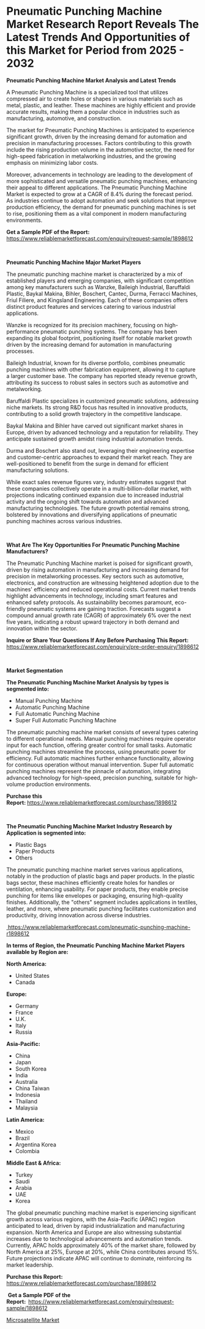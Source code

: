 <p><h1>Pneumatic Punching Machine Market Research Report Reveals The Latest Trends And Opportunities of this Market for Period from 2025 - 2032</h1></p><p><strong>Pneumatic Punching Machine Market Analysis and Latest Trends</strong></p>
<p><p>A Pneumatic Punching Machine is a specialized tool that utilizes compressed air to create holes or shapes in various materials such as metal, plastic, and leather. These machines are highly efficient and provide accurate results, making them a popular choice in industries such as manufacturing, automotive, and construction. </p><p>The market for Pneumatic Punching Machines is anticipated to experience significant growth, driven by the increasing demand for automation and precision in manufacturing processes. Factors contributing to this growth include the rising production volume in the automotive sector, the need for high-speed fabrication in metalworking industries, and the growing emphasis on minimizing labor costs. </p><p>Moreover, advancements in technology are leading to the development of more sophisticated and versatile pneumatic punching machines, enhancing their appeal to different applications. The Pneumatic Punching Machine Market is expected to grow at a CAGR of 8.4% during the forecast period. As industries continue to adopt automation and seek solutions that improve production efficiency, the demand for pneumatic punching machines is set to rise, positioning them as a vital component in modern manufacturing environments.</p></p>
<p><strong>Get a Sample PDF of the Report:&nbsp;</strong> <a href="https://www.reliablemarketforecast.com/enquiry/request-sample/1898612?utm_campaign=2274&utm_medium=2&utm_source=Github&utm_content=ia&utm_term=23022025&utm_id=pneumatic-punching-machine">https://www.reliablemarketforecast.com/enquiry/request-sample/1898612</a></p>
<p>&nbsp;</p>
<p><strong>Pneumatic Punching Machine Major Market Players</strong></p>
<p><p>The pneumatic punching machine market is characterized by a mix of established players and emerging companies, with significant competition among key manufacturers such as Wanzke, Baileigh Industrial, Baruffaldi Plastic, Baykal Makina, Bihler, Boschert, Cantec, Durma, Ferracci Machines, Friul Filiere, and Kingsland Engineering. Each of these companies offers distinct product features and services catering to various industrial applications.</p><p>Wanzke is recognized for its precision machinery, focusing on high-performance pneumatic punching systems. The company has been expanding its global footprint, positioning itself for notable market growth driven by the increasing demand for automation in manufacturing processes.</p><p>Baileigh Industrial, known for its diverse portfolio, combines pneumatic punching machines with other fabrication equipment, allowing it to capture a larger customer base. The company has reported steady revenue growth, attributing its success to robust sales in sectors such as automotive and metalworking.</p><p>Baruffaldi Plastic specializes in customized pneumatic solutions, addressing niche markets. Its strong R&D focus has resulted in innovative products, contributing to a solid growth trajectory in the competitive landscape.</p><p>Baykal Makina and Bihler have carved out significant market shares in Europe, driven by advanced technology and a reputation for reliability. They anticipate sustained growth amidst rising industrial automation trends.</p><p>Durma and Boschert also stand out, leveraging their engineering expertise and customer-centric approaches to expand their market reach. They are well-positioned to benefit from the surge in demand for efficient manufacturing solutions.</p><p>While exact sales revenue figures vary, industry estimates suggest that these companies collectively operate in a multi-billion-dollar market, with projections indicating continued expansion due to increased industrial activity and the ongoing shift towards automation and advanced manufacturing technologies. The future growth potential remains strong, bolstered by innovations and diversifying applications of pneumatic punching machines across various industries.</p></p>
<p>&nbsp;</p>
<p><strong>What Are The Key Opportunities For Pneumatic Punching Machine Manufacturers?</strong></p>
<p><p>The Pneumatic Punching Machine market is poised for significant growth, driven by rising automation in manufacturing and increasing demand for precision in metalworking processes. Key sectors such as automotive, electronics, and construction are witnessing heightened adoption due to the machines' efficiency and reduced operational costs. Current market trends highlight advancements in technology, including smart features and enhanced safety protocols. As sustainability becomes paramount, eco-friendly pneumatic systems are gaining traction. Forecasts suggest a compound annual growth rate (CAGR) of approximately 6% over the next five years, indicating a robust upward trajectory in both demand and innovation within the sector.</p></p>
<p><strong>Inquire or Share Your Questions If Any Before Purchasing This Report:</strong> <a href="https://www.reliablemarketforecast.com/enquiry/pre-order-enquiry/1898612?utm_campaign=2274&utm_medium=2&utm_source=Github&utm_content=ia&utm_term=23022025&utm_id=pneumatic-punching-machine">https://www.reliablemarketforecast.com/enquiry/pre-order-enquiry/1898612</a></p>
<p>&nbsp;</p>
<p><strong>Market Segmentation</strong></p>
<p><strong>The Pneumatic Punching Machine Market Analysis by types is segmented into:</strong></p>
<p><ul><li>Manual Punching Machine</li><li>Automatic Punching Machine</li><li>Full Automatic Punching Machine</li><li>Super Full Automatic Punching Machine</li></ul></p>
<p><p>The pneumatic punching machine market consists of several types catering to different operational needs. Manual punching machines require operator input for each function, offering greater control for small tasks. Automatic punching machines streamline the process, using pneumatic power for efficiency. Full automatic machines further enhance functionality, allowing for continuous operation without manual intervention. Super full automatic punching machines represent the pinnacle of automation, integrating advanced technology for high-speed, precision punching, suitable for high-volume production environments.</p></p>
<p><strong>Purchase this Report:&nbsp;</strong><a href="https://www.reliablemarketforecast.com/purchase/1898612?utm_campaign=2274&utm_medium=2&utm_source=Github&utm_content=ia&utm_term=23022025&utm_id=pneumatic-punching-machine">https://www.reliablemarketforecast.com/purchase/1898612</a></p>
<p>&nbsp;</p>
<p><strong>The Pneumatic Punching Machine Market Industry Research by Application is segmented into:</strong></p>
<p><ul><li>Plastic Bags</li><li>Paper Products</li><li>Others</li></ul></p>
<p><p>The pneumatic punching machine market serves various applications, notably in the production of plastic bags and paper products. In the plastic bags sector, these machines efficiently create holes for handles or ventilation, enhancing usability. For paper products, they enable precise punching for items like envelopes or packaging, ensuring high-quality finishes. Additionally, the "others" segment includes applications in textiles, leather, and more, where pneumatic punching facilitates customization and productivity, driving innovation across diverse industries.</p></p>
<p><a href="https://www.reliablemarketforecast.com/pneumatic-punching-machine-r1898612?utm_campaign=2274&utm_medium=2&utm_source=Github&utm_content=ia&utm_term=23022025&utm_id=pneumatic-punching-machine">&nbsp;https://www.reliablemarketforecast.com/pneumatic-punching-machine-r1898612</a></p>
<p><strong>In terms of Region, the Pneumatic Punching Machine Market Players available by Region are:</strong></p>
<p>
    <p> <strong> North America: </strong>
        <ul>
            <li>United States</li>
            <li>Canada</li>
        </ul>
        </p> 
    <p> <strong> Europe: </strong>
        <ul>
            <li>Germany</li>
            <li>France</li>
            <li>U.K.</li>
            <li>Italy</li>
            <li>Russia</li>
        </ul>
        </p> 
    <p> <strong> Asia-Pacific: </strong>
        <ul>
            <li>China</li>
            <li>Japan</li>
            <li>South Korea</li>
            <li>India</li>
            <li>Australia</li>
            <li>China Taiwan</li>
            <li>Indonesia</li>
            <li>Thailand</li>
            <li>Malaysia</li>
        </ul>
        </p> 
    <p> <strong> Latin America: </strong>
        <ul>
            <li>Mexico</li>
            <li>Brazil</li>
            <li>Argentina Korea</li>
            <li>Colombia</li>
        </ul>
        </p> 
    <p> <strong> Middle East & Africa: </strong>
        <ul>
            <li>Turkey</li>
            <li>Saudi</li>
            <li>Arabia</li>
            <li>UAE</li>
            <li>Korea</li>
        </ul>
    </p>
    </p>
<p><p>The global pneumatic punching machine market is experiencing significant growth across various regions, with the Asia-Pacific (APAC) region anticipated to lead, driven by rapid industrialization and manufacturing expansion. North America and Europe are also witnessing substantial increases due to technological advancements and automation trends. Currently, APAC holds approximately 40% of the market share, followed by North America at 25%, Europe at 20%, while China contributes around 15%. Future projections indicate APAC will continue to dominate, reinforcing its market leadership.</p></p>
<p><strong>Purchase this Report: </strong><a href="https://www.reliablemarketforecast.com/purchase/1898612?utm_campaign=2274&utm_medium=2&utm_source=Github&utm_content=ia&utm_term=23022025&utm_id=pneumatic-punching-machine">https://www.reliablemarketforecast.com/purchase/1898612</a></p>
<p>&nbsp;<strong>Get a Sample PDF of the Report:&nbsp;&nbsp;</strong><a href="https://www.reliablemarketforecast.com/enquiry/request-sample/1898612?utm_campaign=2274&utm_medium=2&utm_source=Github&utm_content=ia&utm_term=23022025&utm_id=pneumatic-punching-machine">https://www.reliablemarketforecast.com/enquiry/request-sample/1898612</a></p>
<p><strong></strong></p>
<p><p><a href="https://github.com/dierdrecrichton210/Market-Research-Report-List-1/blob/main/microsatellite-market.md?utm_campaign=2274&utm_medium=2&utm_source=Github&utm_content=ia&utm_term=23022025&utm_id=pneumatic-punching-machine">Microsatellite Market</a></p></p>